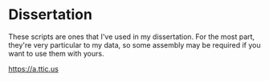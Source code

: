 # Dissertation
These scripts are ones that I've used in my dissertation. For the most part, they're very particular to my data, so some assembly may be required if you want to use them with yours.

https://a.ttic.us
